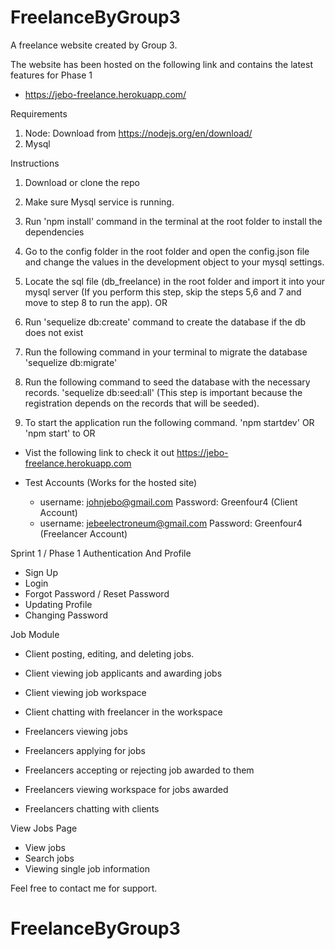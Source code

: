 # FreelanceByGroup3

A freelance website created by Group 3.

The website has been hosted on the following link and contains the latest features for Phase 1
 - https://jebo-freelance.herokuapp.com/

Requirements
1. Node: Download from https://nodejs.org/en/download/
2. Mysql

Instructions
1. Download or clone the repo
2. Make sure Mysql service is running.
3. Run 'npm install' command in the terminal at the root folder to install the dependencies
4. Go to the config folder in the root folder and open the config.json file and 
   change the values in the development object to your mysql settings.
   
5. Locate the sql file (db_freelance) in the root folder and import it into your mysql server
(If you perform this step, skip the steps 5,6 and 7 and move to step 8 to run the app).
                            OR
5. Run 'sequelize db:create' command to create the database if the db does not exist
6. Run the following command in your terminal to migrate the database 'sequelize db:migrate' 
7. Run the following command to seed the database with the necessary records. 'sequelize db:seed:all'
(This step is important because the registration depends on the records that will be seeded).
8. To start the application run the following command. 'npm startdev' OR 'npm start' to 
                    OR
 - Vist the following link to check it out https://jebo-freelance.herokuapp.com
 
 - Test Accounts (Works for the hosted site)
    - username: johnjebo@gmail.com Password: Greenfour4  (Client Account)
    - username: jebeelectroneum@gmail.com Password: Greenfour4 (Freelancer Account)
    
Sprint 1 / Phase 1
Authentication And Profile
- Sign Up
- Login
- Forgot Password / Reset Password
- Updating Profile
- Changing Password

Job Module
- Client posting, editing, and deleting jobs.
- Client viewing job applicants and awarding jobs
- Client viewing job workspace
- Client chatting with freelancer in the workspace

- Freelancers viewing jobs
- Freelancers applying for jobs
- Freelancers accepting or rejecting job awarded to them
- Freelancers viewing workspace for jobs awarded
- Freelancers chatting with clients

View Jobs Page
- View jobs
- Search jobs
- Viewing single job information

Feel free to contact me for support.
# FreelanceByGroup3
